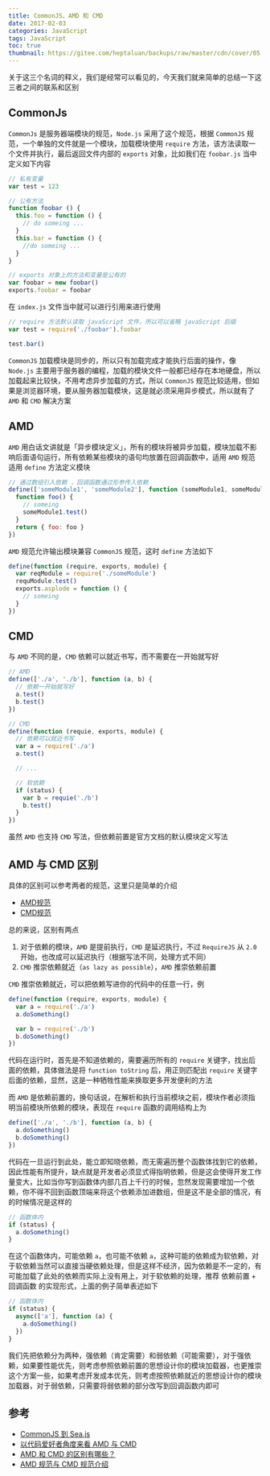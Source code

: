 ```yaml
---
title: CommonJS、AMD 和 CMD
date: 2017-02-03
categories: JavaScript
tags: JavaScript
toc: true
thumbnail: https://gitee.com/heptaluan/backups/raw/master/cdn/cover/05.jpg
---
```


关于这三个名词的释义，我们是经常可以看见的，今天我们就来简单的总结一下这三者之间的联系和区别

<!--more-->

## CommonJs

`CommonJs` 是服务器端模块的规范，`Node.js` 采用了这个规范，根据 `CommonJS` 规范，一个单独的文件就是一个模块，加载模块使用 `require` 方法，该方法读取一个文件并执行，最后返回文件内部的 `exports` 对象，比如我们在 `foobar.js` 当中定义如下内容

```js
// 私有变量
var test = 123

// 公有方法
function foobar () {
  this.foo = function () {
    // do someing ...
  }
  this.bar = function () {
    //do someing ...
  }
}

// exports 对象上的方法和变量是公有的
var foobar = new foobar()
exports.foobar = foobar
```

在 `index.js` 文件当中就可以进行引用来进行使用

```js
// require 方法默认读取 javaScript 文件，所以可以省略 javaScript 后缀
var test = require('./foobar').foobar

test.bar()
```

`CommonJS` 加载模块是同步的，所以只有加载完成才能执行后面的操作，像 `Node.js` 主要用于服务器的编程，加载的模块文件一般都已经存在本地硬盘，所以加载起来比较快，不用考虑异步加载的方式，所以 `CommonJS` 规范比较适用，但如果是浏览器环境，要从服务器加载模块，这是就必须采用异步模式，所以就有了 `AMD` 和 `CMD` 解决方案


## AMD

`AMD` 用白话文讲就是「异步模块定义」，所有的模块将被异步加载，模块加载不影响后面语句运行，所有依赖某些模块的语句均放置在回调函数中，适用 `AMD` 规范适用 `define` 方法定义模块

```js
// 通过数组引入依赖 ，回调函数通过形参传入依赖
define(['someModule1', 'someModule2'], function (someModule1, someModule2) {
  function foo() {
    // someing
    someModule1.test()
  }
  return { foo: foo }
})
```

`AMD` 规范允许输出模块兼容 `CommonJS` 规范，这时 `define` 方法如下

```js
define(function (require, exports, module) {
  var reqModule = require('./someModule')
  requModule.test()
  exports.asplode = function () {
    // someing
  }
})
```

## CMD

与 `AMD` 不同的是，`CMD` 依赖可以就近书写，而不需要在一开始就写好

```js
// AMD
define(['./a', './b'], function (a, b) {
  // 依赖一开始就写好
  a.test()
  b.test()
})

// CMD
define(function (requie, exports, module) {
  // 依赖可以就近书写
  var a = require('./a')
  a.test()

  // ...

  // 软依赖
  if (status) {
    var b = requie('./b')
    b.test()
  }
})
```

虽然 `AMD` 也支持 `CMD` 写法，但依赖前置是官方文档的默认模块定义写法

## AMD 与 CMD 区别

具体的区别可以参考两者的规范，这里只是简单的介绍

* [AMD规范](https://github.com/amdjs/amdjs-api/wiki/AMD)
* [CMD规范](https://github.com/seajs/seajs/issues/242)

总的来说，区别有两点

1. 对于依赖的模块，`AMD` 是提前执行，`CMD` 是延迟执行，不过 `RequireJS` 从 `2.0` 开始，也改成可以延迟执行（根据写法不同，处理方式不同）
2. `CMD` 推崇依赖就近（`as lazy as possible`），`AMD` 推崇依赖前置

`CMD` 推崇依赖就近，可以把依赖写进你的代码中的任意一行，例

```js
define(function (require, exports, module) {
  var a = require('./a')
  a.doSomething()

  var b = require('./b')
  b.doSomething()
})
```

代码在运行时，首先是不知道依赖的，需要遍历所有的 `require` 关键字，找出后面的依赖，具体做法是将 `function toString` 后，用正则匹配出 `require` 关键字后面的依赖，显然，这是一种牺牲性能来换取更多开发便利的方法

而 `AMD` 是依赖前置的，换句话说，在解析和执行当前模块之前，模块作者必须指明当前模块所依赖的模块，表现在 `require` 函数的调用结构上为

```js
define(['./a', './b'], function (a, b) {
  a.doSomething()
  b.doSomething()
})
```

代码在一旦运行到此处，能立即知晓依赖，而无需遍历整个函数体找到它的依赖，因此性能有所提升，缺点就是开发者必须显式得指明依赖，但是这会使得开发工作量变大，比如当你写到函数体内部几百上千行的时候，忽然发现需要增加一个依赖，你不得不回到函数顶端来将这个依赖添加进数组，但是这不是全部的情况，有的时候情况是这样的

```js
// 函数体内
if (status) {
  a.doSomething()
}
```

在这个函数体内，可能依赖 `a`，也可能不依赖 `a`，这种可能的依赖成为软依赖，对于软依赖当然可以直接当硬依赖处理，但是这样不经济，因为依赖是不一定的，有可能加载了此处的依赖而实际上没有用上，对于软依赖的处理，推荐 依赖前置 + 回调函数 的实现形式，上面的例子简单表述如下

```js
// 函数体内
if (status) {
  async(['a'], function (a) {
    a.doSomething()
  })
}
```

我们先把依赖分为两种，强依赖（肯定需要）和弱依赖（可能需要），对于强依赖，如果要性能优先，则考虑参照依赖前置的思想设计你的模块加载器，也更推崇这个方案一些，如果考虑开发成本优先，则考虑按照依赖就近的思想设计你的模块加载器，对于弱依赖，只需要将弱依赖的部分改写到回调函数内即可








## 参考

* [CommonJS 到 Sea.js](https://github.com/seajs/seajs/issues/269)
* [以代码爱好者角度来看 AMD 与 CMD](http://www.cnblogs.com/dojo-lzz/p/4707725.html)
* [AMD 和 CMD 的区别有哪些？](https://www.zhihu.com/question/20351507/answer/14859415)
* [AMD 规范与 CMD 规范介绍](http://blog.chinaunix.net/uid-26672038-id-4112229.html)


